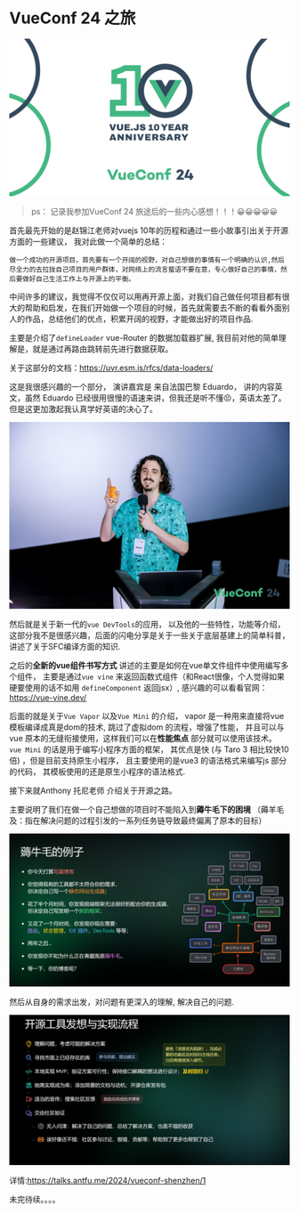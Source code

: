 # VueConf 24 之旅 

![](./images/1920.jpgtplv-9lv23dm2t1-resize-animforce-v1_1440_144000_gif.jpg)



>ps： 记录我参加VueConf 24 旅途后的一些内心感想！！！😀😀😀😀😀



首先最先开始的是赵锦江老师对vuejs 10年的历程和通过一些小故事引出关于开源方面的一些建议， 我对此做一个简单的总结：

```
做一个成功的开源项目，首先要有一个开阔的视野，对自己想做的事情有一个明确的认识,然后尽全力的去拉拢自己项目的用户群体，对网络上的流言蜚语不要在意，专心做好自己的事情，然后要做好自己生活工作上与开源上的平衡。
```

中间许多的建议，我觉得不仅仅可以用再开源上面，对我们自己做任何项目都有很大的帮助和启发，在我们开始做一个项目的时候，首先就需要去不断的看看外面别人的作品，总结他们的优点，积累开阔的视野，才能做出好的项目作品.



主要是介绍了`defineLoader` vue-Router 的数据加载器扩展, 我目前对他的简单理解是，就是通过再路由跳转前先进行数据获取。

关于这部分的文档：https://uvr.esm.is/rfcs/data-loaders/

这是我很感兴趣的一个部分， 演讲嘉宾是 来自法国巴黎 Eduardo， 讲的内容英文，虽然 Eduardo 已经很用很慢的语速来讲，但我还是听不懂😣，英语太差了。 但是这更加激起我认真学好英语的决心了。

![](./images/A6A8391.jpg)



然后就是关于新一代的`vue DevTools`的应用， 以及他的一些特性，功能等介绍， 这部分我不是很感兴趣，后面的闪电分享是关于一些关于底层基建上的简单科普，讲述了关于SFC编译方面的知识.



之后的**全新的vue组件书写方式** 讲述的主要是如何在vue单文件组件中使用编写多个组件， 主要是通过`vue vine`       来返回函数式组件（和React很像，个人觉得如果硬要使用的话不如用    `defineComponent` 返回jsx）, 感兴趣的可以看看官网：https://vue-vine.dev/



后面的就是关于`Vue Vapor` 以及`Vue Mini` 的介绍， vapor 是一种用来直接将vue 模板编译成真是dom的技术, 跳过了虚拟dom 的流程，增强了性能，  并且可以与vue 原本的无缝衔接使用，这样我们可以在**性能焦点** 部分就可以使用该技术。 `vue Mini` 的话是用于编写小程序方面的框架， 其优点是快 (与 Taro 3 相比较快10倍) ，但是目前支持原生小程序， 且主要使用的是vue3 的语法格式来编写js 部分的代码， 其模板使用的还是原生小程序的语法格式.



接下来就Anthony 托尼老师 介绍关于开源之路。

主要说明了我们在做一个自己想做的项目时不能陷入到**薅牛毛下的困境** （薅羊毛及：指在解决问题的过程引发的一系列任务链导致最终偏离了原本的目标）

![image-20240707155023470](./images/image-20240707155023470.png)

然后从自身的需求出发，对问题有更深入的理解, 解决自己的问题.

![image-20240707155514504](./images/image-20240707155514504.png)

详情:https://talks.antfu.me/2024/vueconf-shenzhen/1



未完待续。。。。